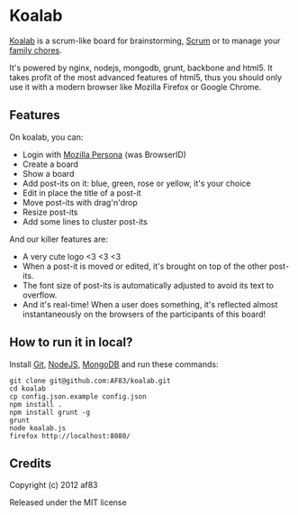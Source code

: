 Koalab
======

[Koalab](https://github.com:AF83/koalab) is a scrum-like board for
brainstorming, [Scrum](http://en.wikipedia.org/wiki/Scrum_\(development\)) or to
manage your [family chores](http://scrum4kids.blogspot.fr/2010/09/using-scrum-for-saturday-chores.html).

It's powered by nginx, nodejs, mongodb, grunt, backbone and html5. It takes
profit of the most advanced features of html5, thus you should only use it
with a modern browser like Mozilla Firefox or Google Chrome.


Features
--------

On koalab, you can:

* Login with [Mozilla Persona](http://www.mozilla.org/persona/) (was BrowserID)
* Create a board
* Show a board
* Add post-its on it: blue, green, rose or yellow, it's your choice
* Edit in place the title of a post-it
* Move post-its with drag'n'drop
* Resize post-its
* Add some lines to cluster post-its

And our killer features are:

* A very cute logo <3 <3 <3
* When a post-it is moved or edited, it's brought on top of the other post-its.
* The font size of post-its is automatically adjusted to avoid its text to overflow.
* And it's real-time! When a user does something, it's reflected almost instantaneously
  on the browsers of the participants of this board!


How to run it in local?
-----------------------

Install [Git](http://git-scm.com/), [NodeJS](http://www.nodejs.org/),
[MongoDB](http://www.mongodb.org/) and run these commands:

```
git clone git@github.com:AF83/koalab.git
cd koalab
cp config.json.example config.json
npm install .
npm install grunt -g
grunt
node koalab.js
firefox http://localhost:8080/
```


Credits
-------

Copyright (c) 2012 af83

Released under the MIT license
